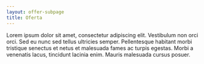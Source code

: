 ```yaml
---
layout: offer-subpage
title: Oferta
---
```

Lorem ipsum dolor sit amet, consectetur adipiscing elit. Vestibulum non orci orci. Sed eu nunc sed tellus ultricies semper. Pellentesque habitant morbi tristique senectus et netus et malesuada fames ac turpis egestas. Morbi a venenatis lacus, tincidunt lacinia enim. Mauris malesuada cursus posuer.